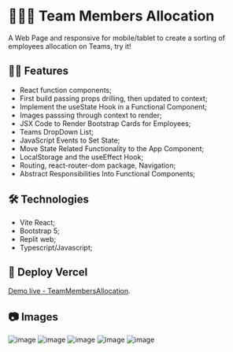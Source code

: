 # 👨🏼‍🏫 Team Members Allocation
A Web Page and responsive for mobile/tablet to create a sorting of employees allocation on Teams, try it!

## 👨‍💻 Features
- React function components;
- First build passing props drilling, then updated to context;
- Implement the useState Hook in a Functional Component; 
- Images passsing through context to render; 
- JSX Code to Render Bootstrap Cards for Employees; 
- Teams DropDown List; 
- JavaScript Events to Set State; 
- Move State Related Functionality to the App Component;
- LocalStorage and the useEffect Hook;
- Routing, react-router-dom package, Navigation; 
- Abstract Responsibilities Into Functional Components; 

## 🛠 Technologies
- Vite React;
- Bootstrap 5; 
- Replit web; 
- Typescript/Javascript; 

## 🔗 Deploy Vercel

[Demo live - TeamMembersAllocation](http://team-members-allocation.vercel.app/).

## 📷 Images
![image](https://user-images.githubusercontent.com/104602579/190873118-17ea4118-2963-4cb4-a7b2-17a18f1d3d3c.png)
![image](https://user-images.githubusercontent.com/104602579/190873123-0c455bc7-e2b6-49b1-bc61-69c511549a46.png)
![image](https://user-images.githubusercontent.com/104602579/190873112-82500114-37b2-4de1-a1e3-1c8c62dc4076.png)
![image](https://user-images.githubusercontent.com/104602579/190873141-3b72b290-589e-4efd-bc42-9d667abe5631.png)
![image](https://user-images.githubusercontent.com/104602579/190873147-387deae9-2012-4041-9e10-f99afb819d35.png)



